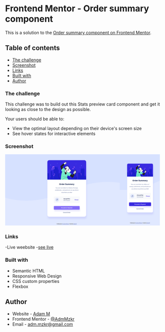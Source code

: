 # Frontend Mentor - Order summary component

This is a solution to the [Order summary component on Frontend Mentor](https://www.frontendmentor.io/challenges/order-summary-component-QlPmajDUj). 

## Table of contents

- [The challenge](#the-challenge)
- [Screenshot](#screenshot)
- [Links](#links)
- [Built with](#built-with)
- [Author](#author)

### The challenge

This challenge was to build out this Stats preview card component and get it looking as close to the design as possible. 

Your users should be able to:
- View the optimal layout depending on their device's screen size
- See hover states for interactive elements

### Screenshot
![](images/order-component-view.png)

### Links 

-Live weebsite -[see live](https://adammzkr.github.io/Front-End-Mentor/order-summary-component/index.html)


### Built with
- Semantic HTML
- Responsive Web Design
- CSS custom properties
- Flexbox
 
## Author

- Website - [Adam M](https://github.com/AdamMzkr)
- Frontend Mentor - [@AdmMzkr](https://www.frontendmentor.io/profile/AdamMzkr)
- Email - [adm.mzkr@gmail.com](adm.mzkr@gmail.com)
